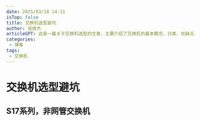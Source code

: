 ```yaml
---
date: 2025/03/18 14:11
isTop: false
title: 交换机选型避坑
author: 张俊杰
articleGPT: 这是一篇关于交换机选型的文章，主要介绍了交换机的基本概念、分类、优缺点以及选型注意事项。文章中还列举了一些常见的交换机型号和特点，以及它们的优缺点。最后，文章还介绍了一些常见的交换机选型技巧和注意事项，帮助读者更好地选择适合自己的交换机。
categories:
 - 博客
tags:
 - 交换机
---
```


# 交换机选型避坑
<ArticleGPT />

## S17系列，非网管交换机
